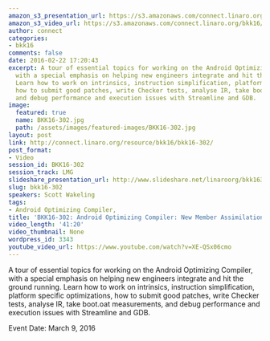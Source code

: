 ```yaml
---
amazon_s3_presentation_url: https://s3.amazonaws.com/connect.linaro.org/bkk16/Presentations/Wednesday/BKK16-302.pdf
amazon_s3_video_url: https://s3.amazonaws.com/connect.linaro.org/bkk16/Videos/Wednesday/BKK16-302%20Android%20Optimizing%20Compiler%20%20New%20Member%20Assimilation%20Guide.mp4
author: connect
categories:
- bkk16
comments: false
date: 2016-02-22 17:20:43
excerpt: A tour of essential topics for working on the Android Optimizing Compiler,
  with a special emphasis on helping new engineers integrate and hit the ground running.
  Learn how to work on intrinsics, instruction simplification, platform specific optimizations,
  how to submit good patches, write Checker tests, analyse IR, take boot.oat measurements,
  and debug performance and execution issues with Streamline and GDB.
image:
  featured: true
  name: BKK16-302.jpg
  path: /assets/images/featured-images/BKK16-302.jpg
layout: post
link: http://connect.linaro.org/resource/bkk16/bkk16-302/
post_format:
- Video
session_id: BKK16-302
session_track: LMG
slideshare_presentation_url: http://www.slideshare.net/linaroorg/bkk16302-android-optimizing-compiler-new-member-assimilation-guide
slug: bkk16-302
speakers: Scott Wakeling
tags:
- Android Optimizing Compiler,
title: 'BKK16-302: Android Optimizing Compiler: New Member Assimilation Guide'
video_length: '41:20'
video_thumbnail: None
wordpress_id: 3343
youtube_video_url: https://www.youtube.com/watch?v=XE-QSx06cmo
---
```


A tour of essential topics for working on the Android Optimizing Compiler, with a special emphasis on helping new engineers integrate and hit the ground running. Learn how to work on intrinsics, instruction simplification, platform specific optimizations, how to submit good patches, write Checker tests, analyse IR, take boot.oat measurements, and debug performance and execution issues with Streamline and GDB.

Event Date: March 9, 2016